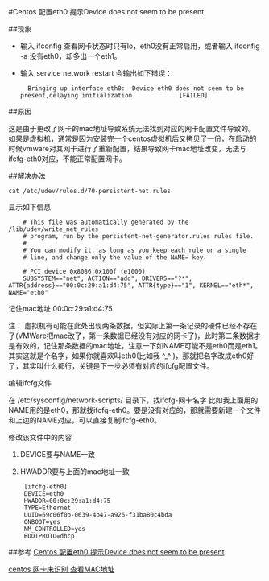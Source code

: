 #Centos 配置eth0 提示Device does not seem to be present

##现象

* 输入 ifconfig 查看网卡状态时只有lo，eth0没有正常启用，或者输入 ifconfig -a 没有eth0，却多出一个eth1。
* 输入 service network restart 会输出如下错误：
		
		Bringing up interface eth0:  Device eth0 does not seem to be present,delaying initialization.            [FAILED]

##原因

这是由于更改了网卡的mac地址导致系统无法找到对应的网卡配置文件导致的。如果是虚拟机，通常是因为安装完一个centos虚拟机后又拷贝了一份，在启动的时候vmware对其网卡进行了重新配置，结果导致网卡mac地址改变，无法与ifcfg-eth0对应，不能正常配置网卡。

##解决办法


	cat /etc/udev/rules.d/70-persistent-net.rules

显示如下信息

		# This file was automatically generated by the /lib/udev/write_net_rules
		# program, run by the persistent-net-generator.rules rules file.
		#
		# You can modify it, as long as you keep each rule on a single
		# line, and change only the value of the NAME= key.

		# PCI device 0x8086:0x100f (e1000)
		SUBSYSTEM=="net", ACTION=="add", DRIVERS=="?*", ATTR{address}=="00:0c:29:a1:d4:75", ATTR{type}=="1", KERNEL=="eth*", NAME="eth0"

记住mac地址 00:0c:29:a1:d4:75

注： 虚拟机有可能在此处出现两条数据，但实际上第一条记录的硬件已经不存在了(VMWare把mac改了，第一条数据已经没有对应的网卡了)，此时第二条数据才是有效的，记住那条数据的mac地址，注意一下如NAME可能不是eth0而是eth1。 其实这就是个名字，如果你就喜欢叫eth0(比如我 ^_^ )，那就把名字改成eth0好了，其实叫什么都行，关键是下一步必须有对应的ifcfg配置文件。

编辑ifcfg文件

在 /etc/sysconfig/network-scripts/ 目录下，找ifcfg-网卡名字 比如我上面用的NAME用的是eth0，那就找ifcfg-eth0。要是没有对应的，那就需要新建一个文件和上边的NAME对应，可以直接复制ifcfg-eth0。

修改该文件中的内容

1. DEVICE要与NAME一致
2. HWADDR要与上面的mac地址一致

		[ifcfg-eth0]
		DEVICE=eth0
		HWADDR=00:0c:29:a1:d4:75
		TYPE=Ethernet
		UUID=69c06f0b-0639-4b47-a926-f31ba80c4bda
		ONBOOT=yes
		NM_CONTROLLED=yes
		BOOTPROTO=dhcp


##参考
[Centos 配置eth0 提示Device does not seem to be present](http://blog.csdn.net/xiaobei4929/article/details/40515247)

[centos 网卡未识别 查看MAC地址](http://blog.sina.com.cn/s/blog_bcdeafa10102v384.html)
